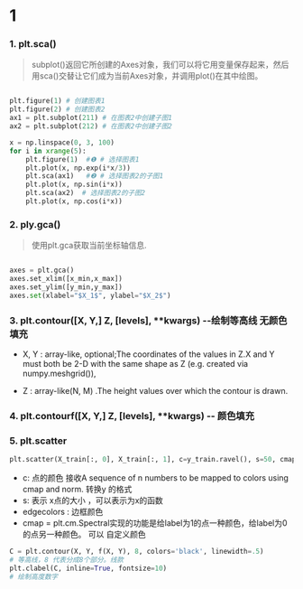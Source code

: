 # 1

### 1. plt.sca()

> subplot()返回它所创建的Axes对象，我们可以将它用变量保存起来，然后用sca()交替让它们成为当前Axes对象，并调用plot()在其中绘图。


```python

plt.figure(1) # 创建图表1
plt.figure(2) # 创建图表2
ax1 = plt.subplot(211) # 在图表2中创建子图1
ax2 = plt.subplot(212) # 在图表2中创建子图2

x = np.linspace(0, 3, 100)
for i in xrange(5):
    plt.figure(1)  #❶ # 选择图表1
    plt.plot(x, np.exp(i*x/3))
    plt.sca(ax1)   #❷ # 选择图表2的子图1
    plt.plot(x, np.sin(i*x))
    plt.sca(ax2)  # 选择图表2的子图2
    plt.plot(x, np.cos(i*x))

```


### 2. ply.gca()

> 使用plt.gca获取当前坐标轴信息.

```python

axes = plt.gca()
axes.set_xlim([x_min,x_max])
axes.set_ylim([y_min,y_max])
axes.set(xlabel="$X_1$", ylabel="$X_2$")

```


### 3. plt.contour([X, Y,] Z, [levels], **kwargs) --绘制等高线 无颜色填充
* X, Y : array-like, optional;The coordinates of the values in Z.X and Y must both be 2-D with the same shape as Z (e.g. created via numpy.meshgrid()),

* Z : array-like(N, M) .The height values over which the contour is drawn.


### 4. plt.contourf([X, Y,] Z, [levels], **kwargs) -- 颜色填充





### 5. plt.scatter
```python
plt.scatter(X_train[:, 0], X_train[:, 1], c=y_train.ravel(), s=50, cmap=plt.cm.Spectral, edgecolors='black');

```
* c: 点的颜色 接收A sequence of n numbers to be mapped to colors using cmap and norm.  转换y 的格式
* s: 表示  x点的大小 ，可以表示为x的函数
* edgecolors : 边框颜色
* cmap = plt.cm.Spectral实现的功能是给label为1的点一种颜色，给label为0的点另一种颜色。 可以 自定义颜色


```python
C = plt.contour(X, Y, f(X, Y), 8, colors='black', linewidth=.5)
# 等高线，8 代表分成8个部分。线款
plt.clabel(C, inline=True, fontsize=10)
# 绘制高度数字
```






























